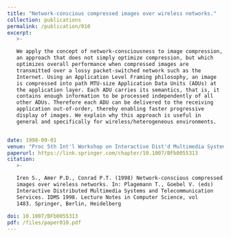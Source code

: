 ```yaml
---
title: "Network-conscious compressed images over wireless networks." 
collection: publications
permalink: /publication/010
excerpt:
   >-   

   We apply the concept of network-consciousness to image compression,
   an approach that does not simply optimize compression, but which
   optimizes overall performance when compressed images are
   transmitted over a lossy packet-switched network such as the
   Internet. Using an Application Level Framing philosophy, an image
   is compressed into path MTU-size Application Data Units (ADUs) at
   the application layer. Each ADU carries its semantics, that is, it
   contains enough information to be processed independently of all
   other ADUs. Therefore each ADU can be delivered to the receiving
   application out-of-order, thereby enabling faster progressive
   display of images. We explain why this approach is useful in
   general and specifically for wireless/heterogeneous environments.


date: 1998-09-01
venue: "Proc 5th Int'l Workshop on Interactive Dist'd Multimedia Systems and Telecom Services (IDMS '98), Oslo, Norway, Lecture Notes in Computer Science, Vol. 1483, Springer Verlag, 9/1998"
paperurl: https://link.springer.com/chapter/10.1007/BFb0055313
citation:
   >-

   Iren S., Amer P.D., Conrad P.T. (1998) Network-conscious compressed
   images over wireless networks. In: Plagemann T., Goebel V. (eds)
   Interactive Distributed Multimedia Systems and Telecommunication
   Services. IDMS 1998. Lecture Notes in Computer Science, vol
   1483. Springer, Berlin, Heidelberg
   
doi: 10.1007/BFb0055313
pdf: /files/paper010.pdf
---
```


